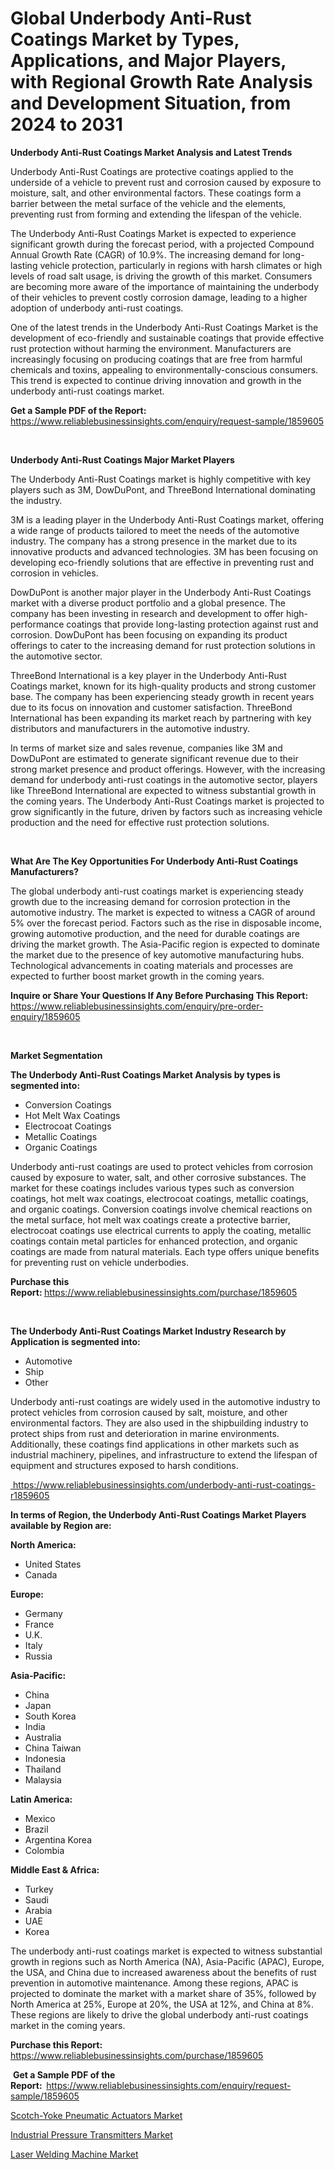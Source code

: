 <p><h1>Global Underbody Anti-Rust Coatings Market by Types, Applications, and Major Players, with Regional Growth Rate Analysis and Development Situation, from 2024 to 2031</h1></p><p><strong>Underbody Anti-Rust Coatings Market Analysis and Latest Trends</strong></p>
<p><p>Underbody Anti-Rust Coatings are protective coatings applied to the underside of a vehicle to prevent rust and corrosion caused by exposure to moisture, salt, and other environmental factors. These coatings form a barrier between the metal surface of the vehicle and the elements, preventing rust from forming and extending the lifespan of the vehicle.</p><p>The Underbody Anti-Rust Coatings Market is expected to experience significant growth during the forecast period, with a projected Compound Annual Growth Rate (CAGR) of 10.9%. The increasing demand for long-lasting vehicle protection, particularly in regions with harsh climates or high levels of road salt usage, is driving the growth of this market. Consumers are becoming more aware of the importance of maintaining the underbody of their vehicles to prevent costly corrosion damage, leading to a higher adoption of underbody anti-rust coatings.</p><p>One of the latest trends in the Underbody Anti-Rust Coatings Market is the development of eco-friendly and sustainable coatings that provide effective rust protection without harming the environment. Manufacturers are increasingly focusing on producing coatings that are free from harmful chemicals and toxins, appealing to environmentally-conscious consumers. This trend is expected to continue driving innovation and growth in the underbody anti-rust coatings market.</p></p>
<p><strong>Get a Sample PDF of the Report:&nbsp;</strong> <a href="https://www.reliablebusinessinsights.com/enquiry/request-sample/1859605">https://www.reliablebusinessinsights.com/enquiry/request-sample/1859605</a></p>
<p>&nbsp;</p>
<p><strong>Underbody Anti-Rust Coatings Major Market Players</strong></p>
<p><p>The Underbody Anti-Rust Coatings market is highly competitive with key players such as 3M, DowDuPont, and ThreeBond International dominating the industry. </p><p>3M is a leading player in the Underbody Anti-Rust Coatings market, offering a wide range of products tailored to meet the needs of the automotive industry. The company has a strong presence in the market due to its innovative products and advanced technologies. 3M has been focusing on developing eco-friendly solutions that are effective in preventing rust and corrosion in vehicles.</p><p>DowDuPont is another major player in the Underbody Anti-Rust Coatings market with a diverse product portfolio and a global presence. The company has been investing in research and development to offer high-performance coatings that provide long-lasting protection against rust and corrosion. DowDuPont has been focusing on expanding its product offerings to cater to the increasing demand for rust protection solutions in the automotive sector.</p><p>ThreeBond International is a key player in the Underbody Anti-Rust Coatings market, known for its high-quality products and strong customer base. The company has been experiencing steady growth in recent years due to its focus on innovation and customer satisfaction. ThreeBond International has been expanding its market reach by partnering with key distributors and manufacturers in the automotive industry.</p><p>In terms of market size and sales revenue, companies like 3M and DowDuPont are estimated to generate significant revenue due to their strong market presence and product offerings. However, with the increasing demand for underbody anti-rust coatings in the automotive sector, players like ThreeBond International are expected to witness substantial growth in the coming years. The Underbody Anti-Rust Coatings market is projected to grow significantly in the future, driven by factors such as increasing vehicle production and the need for effective rust protection solutions.</p></p>
<p>&nbsp;</p>
<p><strong>What Are The Key Opportunities For Underbody Anti-Rust Coatings Manufacturers?</strong></p>
<p><p>The global underbody anti-rust coatings market is experiencing steady growth due to the increasing demand for corrosion protection in the automotive industry. The market is expected to witness a CAGR of around 5% over the forecast period. Factors such as the rise in disposable income, growing automotive production, and the need for durable coatings are driving the market growth. The Asia-Pacific region is expected to dominate the market due to the presence of key automotive manufacturing hubs. Technological advancements in coating materials and processes are expected to further boost market growth in the coming years.</p></p>
<p><strong>Inquire or Share Your Questions If Any Before Purchasing This Report:</strong> <a href="https://www.reliablebusinessinsights.com/enquiry/pre-order-enquiry/1859605">https://www.reliablebusinessinsights.com/enquiry/pre-order-enquiry/1859605</a></p>
<p>&nbsp;</p>
<p><strong>Market Segmentation</strong></p>
<p><strong>The Underbody Anti-Rust Coatings Market Analysis by types is segmented into:</strong></p>
<p><ul><li>Conversion Coatings</li><li>Hot Melt Wax Coatings</li><li>Electrocoat Coatings</li><li>Metallic Coatings</li><li>Organic Coatings</li></ul></p>
<p><p>Underbody anti-rust coatings are used to protect vehicles from corrosion caused by exposure to water, salt, and other corrosive substances. The market for these coatings includes various types such as conversion coatings, hot melt wax coatings, electrocoat coatings, metallic coatings, and organic coatings. Conversion coatings involve chemical reactions on the metal surface, hot melt wax coatings create a protective barrier, electrocoat coatings use electrical currents to apply the coating, metallic coatings contain metal particles for enhanced protection, and organic coatings are made from natural materials. Each type offers unique benefits for preventing rust on vehicle underbodies.</p></p>
<p><strong>Purchase this Report:&nbsp;</strong><a href="https://www.reliablebusinessinsights.com/purchase/1859605">https://www.reliablebusinessinsights.com/purchase/1859605</a></p>
<p>&nbsp;</p>
<p><strong>The Underbody Anti-Rust Coatings Market Industry Research by Application is segmented into:</strong></p>
<p><ul><li>Automotive</li><li>Ship</li><li>Other</li></ul></p>
<p><p>Underbody anti-rust coatings are widely used in the automotive industry to protect vehicles from corrosion caused by salt, moisture, and other environmental factors. They are also used in the shipbuilding industry to protect ships from rust and deterioration in marine environments. Additionally, these coatings find applications in other markets such as industrial machinery, pipelines, and infrastructure to extend the lifespan of equipment and structures exposed to harsh conditions.</p></p>
<p><a href="https://www.reliablebusinessinsights.com/underbody-anti-rust-coatings-r1859605">&nbsp;https://www.reliablebusinessinsights.com/underbody-anti-rust-coatings-r1859605</a></p>
<p><strong>In terms of Region, the Underbody Anti-Rust Coatings Market Players available by Region are:</strong></p>
<p>
    <p> <strong> North America: </strong>
        <ul>
            <li>United States</li>
            <li>Canada</li>
        </ul>
        </p> 
    <p> <strong> Europe: </strong>
        <ul>
            <li>Germany</li>
            <li>France</li>
            <li>U.K.</li>
            <li>Italy</li>
            <li>Russia</li>
        </ul>
        </p> 
    <p> <strong> Asia-Pacific: </strong>
        <ul>
            <li>China</li>
            <li>Japan</li>
            <li>South Korea</li>
            <li>India</li>
            <li>Australia</li>
            <li>China Taiwan</li>
            <li>Indonesia</li>
            <li>Thailand</li>
            <li>Malaysia</li>
        </ul>
        </p> 
    <p> <strong> Latin America: </strong>
        <ul>
            <li>Mexico</li>
            <li>Brazil</li>
            <li>Argentina Korea</li>
            <li>Colombia</li>
        </ul>
        </p> 
    <p> <strong> Middle East & Africa: </strong>
        <ul>
            <li>Turkey</li>
            <li>Saudi</li>
            <li>Arabia</li>
            <li>UAE</li>
            <li>Korea</li>
        </ul>
    </p>
    </p>
<p><p>The underbody anti-rust coatings market is expected to witness substantial growth in regions such as North America (NA), Asia-Pacific (APAC), Europe, the USA, and China due to increased awareness about the benefits of rust prevention in automotive maintenance. Among these regions, APAC is projected to dominate the market with a market share of 35%, followed by North America at 25%, Europe at 20%, the USA at 12%, and China at 8%. These regions are likely to drive the global underbody anti-rust coatings market in the coming years.</p></p>
<p><strong>Purchase this Report: </strong><a href="https://www.reliablebusinessinsights.com/purchase/1859605">https://www.reliablebusinessinsights.com/purchase/1859605</a></p>
<p>&nbsp;<strong>Get a Sample PDF of the Report:&nbsp;&nbsp;</strong><a href="https://www.reliablebusinessinsights.com/enquiry/request-sample/1859605">https://www.reliablebusinessinsights.com/enquiry/request-sample/1859605</a></p>
<p><strong></strong></p>
<p><p><a href="https://github.com/traceygray97887/Market-Research-Report-List-1/blob/main/scotch-yoke-pneumatic-actuators-market.md">Scotch-Yoke Pneumatic Actuators Market</a></p><p><a href="https://github.com/lesliranch56456/Market-Research-Report-List-1/blob/main/industrial-pressure-transmitters-market.md">Industrial Pressure Transmitters Market</a></p><p><a href="https://github.com/lianapter60/Market-Research-Report-List-1/blob/main/laser-welding-machine-market.md">Laser Welding Machine Market</a></p></p>